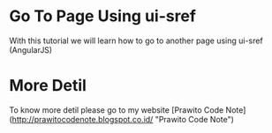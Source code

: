 # Go To Page Using ui-sref
With this tutorial we will learn how to go to another page using ui-sref (AngularJS)
# More Detil
To know more detil please go to my website [Prawito Code Note] (http://prawitocodenote.blogspot.co.id/ "Prawito Code Note")

